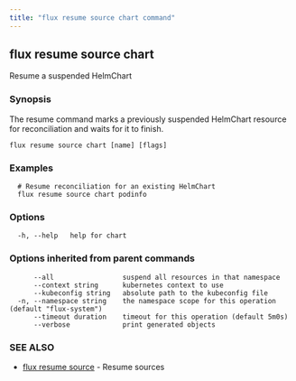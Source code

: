 ```yaml
---
title: "flux resume source chart command"
---
```

## flux resume source chart

Resume a suspended HelmChart

### Synopsis

The resume command marks a previously suspended HelmChart resource for reconciliation and waits for it to finish.

```
flux resume source chart [name] [flags]
```

### Examples

```
  # Resume reconciliation for an existing HelmChart
  flux resume source chart podinfo
```

### Options

```
  -h, --help   help for chart
```

### Options inherited from parent commands

```
      --all                 suspend all resources in that namespace
      --context string      kubernetes context to use
      --kubeconfig string   absolute path to the kubeconfig file
  -n, --namespace string    the namespace scope for this operation (default "flux-system")
      --timeout duration    timeout for this operation (default 5m0s)
      --verbose             print generated objects
```

### SEE ALSO

* [flux resume source](../flux_resume_source/)	 - Resume sources

